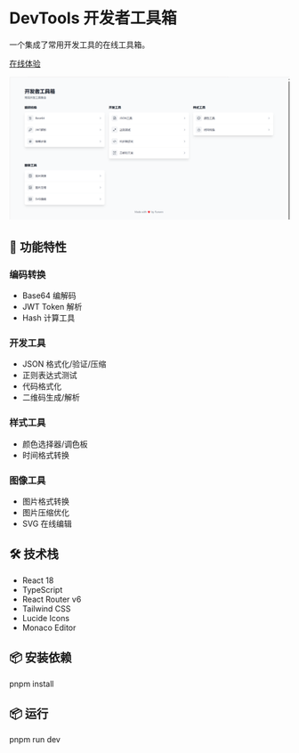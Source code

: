 # DevTools 开发者工具箱

一个集成了常用开发工具的在线工具箱。

[在线体验](https://funenn.github.io/Developer-Tools)

![工具箱预览](./src/assets/image.png)
## 🚀 功能特性

### 编码转换
- Base64 编解码
- JWT Token 解析
- Hash 计算工具

### 开发工具
- JSON 格式化/验证/压缩
- 正则表达式测试
- 代码格式化
- 二维码生成/解析

### 样式工具
- 颜色选择器/调色板
- 时间格式转换

### 图像工具
- 图片格式转换
- 图片压缩优化
- SVG 在线编辑

## 🛠️ 技术栈

- React 18
- TypeScript
- React Router v6
- Tailwind CSS
- Lucide Icons
- Monaco Editor

## 📦 安装依赖

pnpm install

## 📦 运行

pnpm run dev
